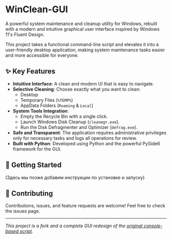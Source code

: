 # WinClean-GUI

A powerful system maintenance and cleanup utility for Windows, rebuilt with a modern and intuitive graphical user interface inspired by Windows 11's Fluent Design.

This project takes a functional command-line script and elevates it into a user-friendly desktop application, making system maintenance tasks easier and more accessible for everyone.

## ✨ Key Features

- **Intuitive Interface**: A clean and modern UI that is easy to navigate.
- **Selective Cleaning**: Choose exactly what you want to clean:
  - Desktop
  - Temporary Files (`%TEMP%`)
  - AppData Folders (`Roaming` & `Local`)
- **System Tools Integration**:
  - Empty the Recycle Bin with a single click.
  - Launch Windows Disk Cleanup (`cleanmgr.exe`).
  - Run the Disk Defragmenter and Optimizer (`defrag.exe`).
- **Safe and Transparent**: The application requires administrative privileges only for necessary tasks and logs all operations for review.
- **Built with Python**: Developed using Python and the powerful PySide6 framework for the GUI.

## 🚀 Getting Started

(Здесь мы позже добавим инструкции по установке и запуску)

## 🤝 Contributing

Contributions, issues, and feature requests are welcome! Feel free to check the issues page.

---
_This project is a fork and a complete GUI redesign of the [original console-based script](https://github.com/Catefishh/Desktop-Cleaner-Script)._